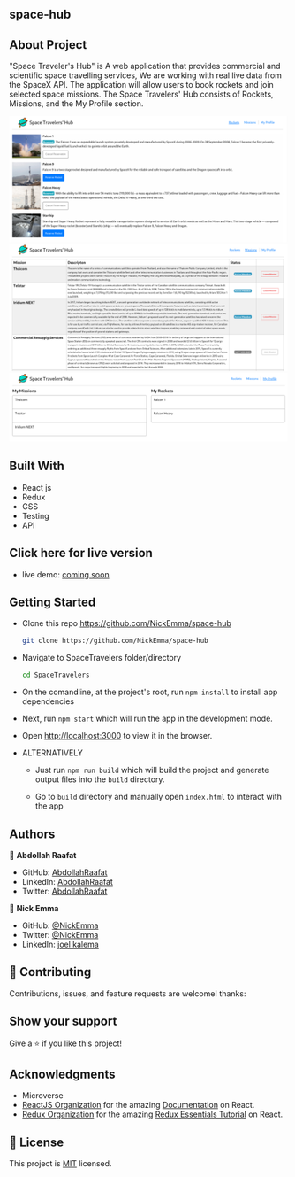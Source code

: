 ## space-hub

## About Project

"Space Traveler's Hub" is A web application that provides commercial and scientific space travelling services, We are working with real live data from the SpaceX API. The application will allow users to book rockets and join selected space missions.
The Space Travelers' Hub consists of Rockets, Missions, and the My Profile section.

![Rockets](src/images/141110078-f3941014-a4cc-491a-8875-419fb2d9582b.png)
![Missions](src/images/141110128-6114f633-977e-4421-92ad-73f319a142a4.png)
![My Profile section](src/images/141110154-bca00c72-77de-4bb0-9476-39a7c7906529.png)

## Built With

- React js
- Redux
- CSS
- Testing
- API

## Click here for live version

- live demo: [coming soon]()

## Getting Started

- Clone this repo <https://github.com/NickEmma/space-hub>

  ```bash
  git clone https://github.com/NickEmma/space-hub
  ```

- Navigate to SpaceTravelers folder/directory

  ```bash
  cd SpaceTravelers
  ```

- On the comandline, at the project's root, run `npm install` to install app dependencies

- Next, run `npm start` which will run the app in the development mode.

- Open [http://localhost:3000](http://localhost:3000) to view it in the browser.

- ALTERNATIVELY

  - Just run `npm run build` which will build the project and generate output files into the `build` directory.

  - Go to `build` directory and manually open `index.html` to interact with the app

## Authors

👤 **Abdollah Raafat**

- GitHub: [AbdollahRaafat](https://github.com/AbdollahRaafat)
- LinkedIn: [AbdollahRaafat](https://www.linkedin.com/in/abdollah-raafat-886059221/)
- Twitter: [AbdollahRaafat](https://twitter.com/abdollah_raafat)

👤 **Nick Emma**

- GitHub: [@NickEmma](https://github.com/NickEmma)
- Twitter: [@NickEmma](https://twitter.com/techieEmma)
- LinkedIn: [joel kalema](https://www.linkedin.com/in/nicholas-emmanuel-6b9775207/)

## 🤝 Contributing

Contributions, issues, and feature requests are welcome!
thanks:

## Show your support

Give a ⭐️ if you like this project!

## Acknowledgments

- Microverse
- [ReactJS Organization](https://reactjs.org/) for the amazing [Documentation](https://reactjs.org/docs/getting-started.html) on React.
- [Redux Organization](https://redux.js.org/) for the amazing [Redux Essentials Tutorial](https://redux.js.org/tutorials/essentials/part-1-overview-concepts) on React.

## 📝 License

This project is [MIT](./LICENSE) licensed.
